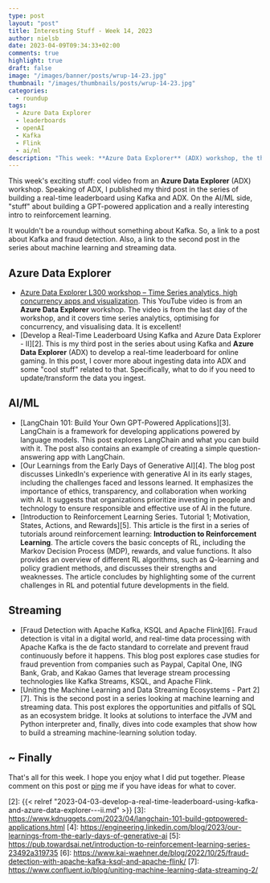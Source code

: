 ```yaml
---
type: post
layout: "post"
title: Interesting Stuff - Week 14, 2023
author: nielsb
date: 2023-04-09T09:34:33+02:00
comments: true
highlight: true
draft: false
image: "/images/banner/posts/wrup-14-23.jpg"
thumbnail: "/images/thumbnails/posts/wrup-14-23.jpg"
categories:
  - roundup
tags:
  - Azure Data Explorer
  - leaderboards
  - openAI
  - Kafka
  - Flink
  - ai/ml
description: "This week: **Azure Data Explorer** (ADX) workshop, the third post in the series of building a real-time leaderboard using Kafka and ADX. Also links to building a GPT-powered application and a really interesting intro to reinforcement learning."
---
```


This week's exciting stuff: cool video from an **Azure Data Explorer** (ADX) workshop. Speaking of ADX, I published my third post in the series of building a real-time leaderboard using Kafka and ADX. On the AI/ML side, "stuff" about building a GPT-powered application and a really interesting intro to reinforcement learning. 

It wouldn't be a roundup without something about Kafka. So, a link to a post about Kafka and fraud detection. Also, a link to the second post in the series about machine learning and streaming data.

<!--more-->

## Azure Data Explorer

* [Azure Data Explorer L300 workshop – Time Series analytics, high concurrency apps and visualization][1]. This YouTube video is from an **Azure Data Explorer** workshop. The video is from the last day of the workshop, and it covers time series analytics, optimising for concurrency, and visualising data. It is excellent!
* [Develop a Real-Time Leaderboard Using Kafka and Azure Data Explorer - II][2]. This is my third post in the series about using Kafka and **Azure Data Explorer** (ADX) to develop a real-time leaderboard for online gaming. In this post, I cover more about ingesting data into ADX and some "cool stuff" related to that. Specifically, what to do if you need to update/transform the data you ingest.

## AI/ML

* [LangChain 101: Build Your Own GPT-Powered Applications][3]. LangChain is a framework for developing applications powered by language models. This post explores LangChain and what you can build with it. The post also contains an example of creating a simple question-answering app with LangChain.
* [Our Learnings from the Early Days of Generative AI][4]. The blog post discusses LinkedIn's experience with generative AI in its early stages, including the challenges faced and lessons learned. It emphasizes the importance of ethics, transparency, and collaboration when working with AI. It suggests that organizations prioritize investing in people and technology to ensure responsible and effective use of AI in the future.
* [Introduction to Reinforcement Learning Series. Tutorial 1; Motivation, States, Actions, and Rewards][5]. This article is the first in a series of tutorials around reinforcement learning: **Introduction to Reinforcement Learning**. The article covers the basic concepts of RL, including the Markov Decision Process (MDP), rewards, and value functions. It also provides an overview of different RL algorithms, such as Q-learning and policy gradient methods, and discusses their strengths and weaknesses. The article concludes by highlighting some of the current challenges in RL and potential future developments in the field.

## Streaming

* [Fraud Detection with Apache Kafka, KSQL and Apache Flink][6]. Fraud detection is vital in a digital world, and real-time data processing with Apache Kafka is the de facto standard to correlate and prevent fraud continuously before it happens. This blog post explores case studies for fraud prevention from companies such as Paypal, Capital One, ING Bank, Grab, and Kakao Games that leverage stream processing technologies like Kafka Streams, KSQL, and Apache Flink.
* [Uniting the Machine Learning and Data Streaming Ecosystems - Part 2][7]. This is the second post in a series looking at machine learning and streaming data. This post explores the opportunities and pitfalls of SQL as an ecosystem bridge. It looks at solutions to interface the JVM and Python interpreter and, finally, dives into code examples that show how to build a streaming machine-learning solution today.

## ~ Finally

That's all for this week. I hope you enjoy what I did put together. Please comment on this post or [ping][ma] me if you have ideas for what to cover.

[ma]: mailto:niels.it.berglund@gmail.com
[mp]: https://blog.acolyer.org
[iq]: https://www.infoq.com/
[ew]: http://sqlonice.com/
[re]: http://blog.revolutionanalytics.com
[sqsk]: https://www.sqlskills.com
[mdaveyblog]: https://mdavey.wordpress.com/
[charlblog]: https://charlla.com/

[jovpop]: https://twitter.com/JovanPop_MSFT
[bobw]: https://twitter.com/bobwardms
[revod]: https://twitter.com/revodavid
[lonny]: https://twitter.com/sqL_handLe
[ewtw]: https://twitter.com/sqlOnIce
[buckw]: https://twitter.com/BuckWoodyMSFT
[mattw]: https://twitter.com/matthewwarren
[murba]: https://twitter.com/muratdemirbas
[daveda]: https://twitter.com/davidthecoder
[adcol]: https://twitter.com/adriancolyer
[jesrod]: https://twitter.com/jrdothoughts
[tomaz]: https://twitter.com/tomaz_tsql
[dataart]: https://twitter.com/dataartisans
[luis]: https://twitter.com/luis_de_sousa
[benstop]: https://twitter.com/benstopford
[conflu]: https://twitter.com/confluentinc
[tylert]: https://twitter.com/tyler_treat
[andrewng]: https://twitter.com/AndrewYNg
[lawr]: https://twitter.com/bytezn
[jue]: https://twitter.com/b0rk
[yan]: https://twitter.com/theburningmonk
[danny]: https://twitter.com/g9yuayon
[rmoff]: https://twitter.com/rmoff
[ryansw]: https://twitter.com/ryanswanstrom
[pabloc]: https://twitter.com/pabloc_ds
[mklep]: https://twitter.com/martinkl
[mdavey]: https://twitter.com/matt_davey
[jboner]: https://twitter.com/jboner
[joeduff]: https://twitter.com/funcOfJoe
[charl]: https://twitter.com/charllamprecht
[dbricks]: https://twitter.com/databricks
[adsit]: https://twitter.com/SitnikAdam
[vicky]: https://twitter.com/vickyharp
[dscentral]: https://twitter.com/DataScienceCtrl
[natemc]: https://twitter.com/natemcmaster
[ads]: https://twitter.com/azuredatastudio
[travw]: https://twitter.com/radtravis
[emilk]: https://twitter.com/IsTheArchitect
[netflx]: https://netflixtechblog.com/

[1]: https://youtu.be/qT2NS_caxBE
[2]: {{< relref "2023-04-03-develop-a-real-time-leaderboard-using-kafka-and-azure-data-explorer---ii.md" >}}
[3]: https://www.kdnuggets.com/2023/04/langchain-101-build-gptpowered-applications.html
[4]: https://engineering.linkedin.com/blog/2023/our-learnings-from-the-early-days-of-generative-ai
[5]: https://pub.towardsai.net/introduction-to-reinforcement-learning-series-23492a319735
[6]: https://www.kai-waehner.de/blog/2022/10/25/fraud-detection-with-apache-kafka-ksql-and-apache-flink/
[7]: https://www.confluent.io/blog/uniting-machine-learning-data-streaming-2/

